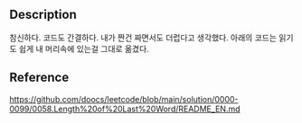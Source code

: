 ## Description
참신하다. 코드도 간결하다. 내가 짠건 짜면서도 더럽다고 생각했다. 아래의 코드는 읽기도 쉽게 내 머리속에 있는걸 그대로 옮겼다.

## Reference
https://github.com/doocs/leetcode/blob/main/solution/0000-0099/0058.Length%20of%20Last%20Word/README_EN.md

